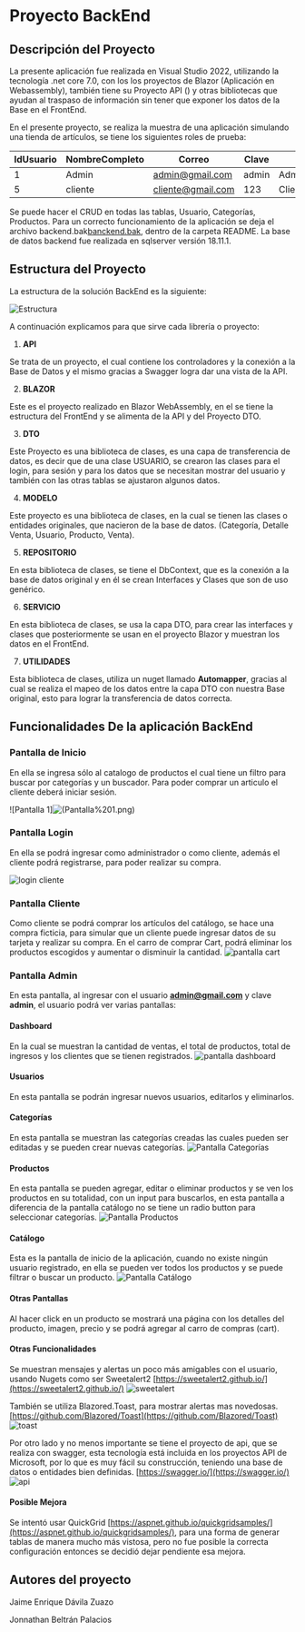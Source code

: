 # **Proyecto BackEnd**


## Descripción del Proyecto

La presente aplicación fue realizada en Visual Studio 2022, utilizando la tecnología .net core 7.0, con los los proyectos de Blazor (Aplicación en Webassembly), también tiene su Proyecto API () y otras bibliotecas que ayudan al traspaso de información sin tener que exponer los datos de la Base en el FrontEnd.

En el presente proyecto, se realiza la muestra de una aplicación simulando una tienda de artículos, se tiene los siguientes roles de prueba:

| IdUsuario | NombreCompleto | Correo            | Clave | Rol           |
|-----------|----------------|-------------------|-------|---------------|
| 1         | Admin          | admin@gmail.com   | admin | Administrador |
| 5         | cliente        | cliente@gmail.com | 123   | Cliente       |


Se puede hacer el CRUD en todas las tablas, Usuario, Categorías, Productos. Para un correcto funcionamiento de la aplicación se deja el archivo backend.bak[banckend.bak](README/backend.bak), dentro de la carpeta README. La base de datos backend fue realizada en sqlserver versión 18.11.1.
## Estructura del Proyecto
La estructura de la solución BackEnd es la siguiente:

![Estructura](README/solucion.png)

A continuación explicamos para que sirve cada librería o proyecto:

1. **API** 

Se trata de un proyecto, el cual contiene los controladores y la conexión a la Base de Datos y el mismo gracias a Swagger logra dar una vista de la API.

2. **BLAZOR**

Este es el proyecto realizado en Blazor WebAssembly, en el se tiene la estructura del FrontEnd y se alimenta de la API y del Proyecto DTO.

3. **DTO**

Este Proyecto es una biblioteca de clases, es una capa de transferencia de datos, es decir que de una clase USUARIO, se crearon las clases para el login, para sesión y para los datos que se necesitan mostrar del usuario y también con las otras tablas se ajustaron algunos datos.

4. **MODELO**

Este proyecto es una biblioteca de clases, en la cual se tienen las clases o entidades originales, que nacieron de la base de datos. (Categoría, Detalle Venta, Usuario, Producto, Venta).

5. **REPOSITORIO**

En esta biblioteca de clases, se tiene el DbContext, que es la conexión a la base de datos original y en él se crean Interfaces y Clases que son de uso genérico.

6. **SERVICIO**

En esta biblioteca de clases, se usa la capa DTO, para crear las interfaces y clases que posteriormente se usan en el proyecto Blazor y muestran los datos en el FrontEnd.

7. **UTILIDADES**

Esta biblioteca de clases, utiliza un nuget llamado **Automapper**, gracias al cual se realiza el mapeo de los datos entre la capa DTO con nuestra Base original, esto para lograr la transferencia de datos correcta. 


## Funcionalidades De la aplicación BackEnd

### Pantalla de Inicio

En ella se ingresa sólo al catalogo de productos el cual tiene un filtro para buscar por categorías y un buscador. Para poder comprar un articulo el cliente deberá iniciar sesión.

![Pantalla 1]![(Pantalla%201.png)](README/Pantalla%201.png)

### Pantalla Login
En ella se podrá ingresar como administrador o como cliente, además el cliente podrá registrarse, para poder realizar su compra.

![login cliente](README/Login%20Cliente.png)

### Pantalla Cliente
Como cliente se podrá comprar los artículos del catálogo, se hace una compra ficticia, para simular que un cliente puede ingresar datos de su tarjeta y realizar su compra. En el carro de comprar Cart, podrá eliminar los productos escogidos y aumentar o disminuir la cantidad.
![pantalla cart](README/pantalla%20cart%20pago.png)

### Pantalla Admin
En esta pantalla, al ingresar con el usuario **admin@gmail.com** y clave **admin**, el usuario podrá ver varias pantallas:
#### Dashboard
En la cual se muestran la cantidad de ventas, el total de productos, total de ingresos y los clientes que se tienen registrados.
![pantalla dashboard](README/Pantalla%20Admin.png)
#### Usuarios
En esta pantalla se podrán ingresar nuevos usuarios, editarlos y eliminarlos.

#### Categorías
En esta pantalla se muestran las categorías creadas las cuales pueden ser editadas y se pueden crear nuevas categorías.
![Pantalla Categorías](README/Pantalla%20Categorias.png)
#### Productos
En esta pantalla se pueden agregar, editar o eliminar productos y se ven los productos en su totalidad, con un input para buscarlos, en esta pantalla a diferencia de la pantalla catálogo no se tiene un radio button para seleccionar categorías.
![Pantalla Productos](README/Pantalla%20productos.png)
#### Catálogo
Esta es la pantalla de inicio de la aplicación, cuando no existe ningún usuario registrado, en ella se pueden ver todos los productos y se puede filtrar o buscar un producto.
![Pantalla Catálogo](README/Pantalla%201.png)
#### Otras Pantallas
Al hacer click en un producto se mostrará una página con los detalles del producto, imagen, precio y se podrá agregar al carro de compras (cart).
#### Otras Funcionalidades
Se muestran mensajes y alertas un poco más amigables con el usuario, usando Nugets como ser Sweetalert2 [https://sweetalert2.github.io/](https://sweetalert2.github.io/)
![sweetalert](README/sweetalert.png)

También se utiliza Blazored.Toast, para mostrar alertas mas novedosas. [https://github.com/Blazored/Toast](https://github.com/Blazored/Toast)
![toast](README/blazoredtoast.png)

Por otro lado y no menos importante se tiene el proyecto de api, que se realiza con swagger, esta tecnología está incluida en los proyectos API de Microsoft, por lo que es muy fácil su construcción, teniendo una base de datos o entidades bien definidas.
[https://swagger.io/](https://swagger.io/)
![api](README/api.png)

#### Posible Mejora
Se intentó usar QuickGrid [https://aspnet.github.io/quickgridsamples/](https://aspnet.github.io/quickgridsamples/), para una forma de generar tablas de manera mucho más vistosa, pero no fue posible la correcta configuración entonces se decidió dejar pendiente esa mejora.


## Autores del proyecto

Jaime Enrique Dávila Zuazo

Jonnathan Beltrán Palacios



